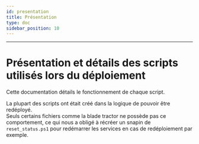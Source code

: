 ```yaml
---
id: presentation
title: Présentation
type: doc
sidebar_position: 10
---
```

---

# Présentation et détails des scripts utilisés lors du déploiement

Cette documentation détails le fonctionnement de chaque script.

La plupart des scripts ont était créé dans la logique de pouvoir être redéployé.<br/>
Seuls certains fichiers comme la blade tractor ne possède pas ce comportement, ce qui nous a obligé à récréer un snapin de `reset_status.ps1` pour redémarrer les services en cas de redéploiement par exemple.
